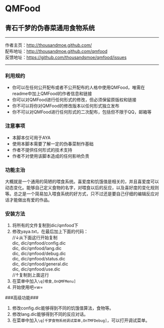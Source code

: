 # QMFood
## 青石千梦的伪春菜通用食物系统

---

作者主页：<http://thousandmoe.github.com/>  
配布地址：<http://thousandmoe.github.com/qmfood>  
反馈地址：<https://github.com/thousandsmoe/qmfood/issues>  

---

### 利用规约 ###
* 你可以在任何公开配布或者不公开配布的人格中使用QMFood，唯需在readme中加上QMFood的作者信息和链接
* 你可以对QMFood进行任何形式的修改，但必须保留原版权和链接
* 你不可以将你对QMFood的修改版本以任何形式独立发布
* 你不可以对QMFood进行任何形式的二次配布，包括但不限于QQ，邮箱等

### 注意事项 ###
* 本脚本仅可用于AYA
* 使用本脚本需要了解一定的伪春菜制作基础
* 作者不提供任何形式的技术支持
* 作者不对使用该脚本造成的任何影响负责

### 功能主治 ###
大概就是一个通用的简陋的喂食系统。喜爱度和饥饿值是相关的，并且喜爱度可以动态变化。能够自己定义食物的名字，对喂食以后的反应，以及喜好度的变化规则等。总之是一个简易加入喂食系统的好方式，只不过还是要自己仔细的编辑反应对话才能做出有爱的作品。

### 安装方法 ###
1. 将所有的文件复制到dic/qmfood下
2. 修改yaya.txt，在最后加上下面的代码：  
    //↓从下面这行开始复制  
    dic, dic/qmfood/config.dic  
    dic, dic/qmfood/lang.dic  
    dic, dic/qmfood/debug.dic  
    dic, dic/qmfood/status.dic  
    dic, dic/qmfood/general.dic  
    dic, dic/qmfood/use.dic  
    //↑复制到上面这行
3. 在菜单中加入`\q[喂食,OnQMFMenu]`
4. 开始使用吧=w=

###高级功能###
1. 修改config.dic能够得到不同的饥饿值算法，食物等。
2. 修改lang.dic能够得到不同的反应对话。
3. 在菜单中加入`\q[千梦食物系统调试菜单,OnTMFDebug]`，可以打开调试菜单。
